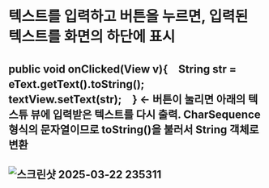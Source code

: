 # 텍스트를 입력하고 버튼을 누르면, 입력된 텍스트를 화면의 하단에 표시

## public void onClicked(View v){　String str = eText.getText().toString();　textView.setText(str);　} <- 버튼이 눌리면 아래의 텍스튜 뷰에 입력받은 텍스트를 다시 출력. CharSequence형식의 문자열이므로 toString()을 불러서 String 객체로 변환
## ![스크린샷 2025-03-22 235311](https://github.com/user-attachments/assets/a1fc2cb5-eaf5-4613-8400-7e598aa9223a)
